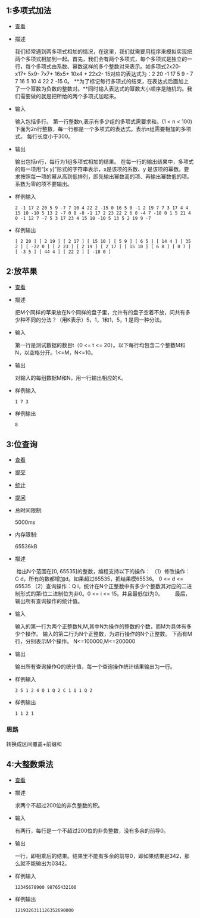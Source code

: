 ## 1:多项式加法

- [查看](http://dsa.openjudge.cn/linearlists19/1/)

- 描述

  ​    我们经常遇到两多项式相加的情况，在这里，我们就需要用程序来模拟实现把两个多项式相加到一起。首先，我们会有两个多项式，每个多项式是独立的一行，每个多项式由系数、幂数这样的多个整数对来表示。如多项式2x20- x17+ 5x9- 7x7+ 16x5+ 10x4 + 22x2- 15对应的表达式为：2 20 -1 17 5 9 - 7 7 16 5 10 4 22 2 -15 0。  **为了标记每行多项式的结束，在表达式后面加上了一个幂数为负数的整数对。**同时输入表达式的幂数大小顺序是随机的。我们需要做的就是把所给的两个多项式加起来。

- 输入

  输入包括多行。 第一行整数n,表示有多少组的多项式需要求和。(1 < n < 100) 下面为2n行整数，每一行都是一个多项式的表达式。表示n组需要相加的多项式。 每行长度小于300。

- 输出

  输出包括n行，每行为1组多项式相加的结果。 在每一行的输出结果中，多项式的每一项用“[x y]”形式的字符串表示，x是该项的系数、y 是该项的幂数。要求按照每一项的幂从高到低排列，即先输出幂数高的项、再输出幂数低的项。 系数为零的项不要输出。

- 样例输入

  `2 -1 17 2 20 5 9 -7 7 10 4 22 2 -15 0 16 5 0 -1 2 19 7 7 3 17 4 4 15 10 -10 5 13 2 -7 0 8 -8 -1 17 2 23 22 2 6 8 -4 7 -18 0 1 5 21 4 0 -1 12 7 -7 5 3 17 23 4 15 10 -10 5 13 5 2 19 9 -7`

- 样例输出

  `[ 2 20 ] [ 2 19 ] [ 2 17 ] [ 15 10 ] [ 5 9 ] [ 6 5 ] [ 14 4 ] [ 35 2 ] [ -22 0 ] [ 2 23 ] [ 2 19 ] [ 2 17 ] [ 15 10 ] [ 6 8 ] [ 8 7 ] [ -3 5 ] [ 44 4 ] [ 22 2 ] [ -18 0 ]`



## 2:放苹果

- [查看](http://dsa.openjudge.cn/linearlists19/2/)

- 描述

  把M个同样的苹果放在N个同样的盘子里，允许有的盘子空着不放，问共有多少种不同的分法？（用K表示）5，1，1和1，5，1 是同一种分法。

- 输入

  第一行是测试数据的数目t（0 <= t <= 20）。以下每行均包含二个整数M和N，以空格分开。1<=M，N<=10。

- 输出

  对输入的每组数据M和N，用一行输出相应的K。

- 样例输入

  `1 7 3 `

- 样例输出

  `8`



## 3:位查询

- [查看](http://dsa.openjudge.cn/linearlists19/3/)
- [提交](http://dsa.openjudge.cn/linearlists19/3/submit/)
- [统计](http://dsa.openjudge.cn/linearlists19/3/statistics/)
- [提问](http://dsa.openjudge.cn/linearlists19/clarify/3/)

- 总时间限制: 

  5000ms

- 内存限制: 

  65536kB

- 描述

  ​    给出N个范围在[0, 65535]的整数，编程支持以下的操作： （1）修改操作：C d，所有的数都增加d。如果超过65535，把结果模65536。 0 <= d <= 65535  （2）查询操作：Q i，统计在N个正整数中有多少个整数其对应的二进制形式的第i位二进制位为非0。0 <= i <= 15。并且最低位i为0。 　　最后，输出所有查询操作的统计值。

- 输入

  输入的第一行为两个正整数N,M,其中N为操作的整数的个数，而M为具体有多少个操作。 输入的第二行为N个正整数，为进行操作的N个正整数。 下面有M行，分别表示M个操作。  N<=100000,M<=200000

- 输出

  输出所有查询操作Q的统计值，每一个查询操作统计结果输出为一行。

- 样例输入

  `3 5 1 2 4 Q 1 Q 2 C 1 Q 1 Q 2`

- 样例输出

  `1 1 2 1 `



### 思路

转换成区间覆盖+前缀和





## 4:大整数乘法

- [查看](http://dsa.openjudge.cn/linearlists19/4/)

- 描述

  求两个不超过200位的非负整数的积。

- 输入

  有两行，每行是一个不超过200位的非负整数，没有多余的前导0。

- 输出

  一行，即相乘后的结果。结果里不能有多余的前导0，即如果结果是342，那么就不能输出为0342。

- 样例输入

  `12345678900 98765432100`

- 样例输出

  `1219326311126352690000`

